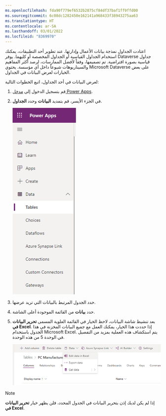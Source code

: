 ```yaml
---
ms.openlocfilehash: fda90f779ef6532b2875cf84df37baf1ff9ffd00
ms.sourcegitcommit: 6c08dc1282450e162141a968433f38943275aa63
ms.translationtype: HT
ms.contentlocale: ar-SA
ms.lasthandoff: 03/01/2022
ms.locfileid: "8369970"
---
```

اعتادت الجداول نمذجة بيانات الأعمال وإدارتها. عند تطوير أحد التطبيقات، يمكنك استخدام الجداول القياسية أو الجداول المخصصة أو كليهما. يوفر Dataverse جداول قياسية بصورة افتراضية. تم تصميمها، وفقاً لأفضل الممارسات، لرصد أكثر المفاهيم والسيناريوهات شيوعاً داخل أي مؤسسة.
يحتوي Microsoft Dataverse على بعض الخيارات لعرض البيانات في الجداول.

لعرض البيانات في أحد الجداول، اتبع الخطوات التالية:

1.  قم بتسجيل الدخول إلى [مدخل Power Apps](https://make.powerapps.com/).

1.  في الجزء الأيسر، قم بتمديد **البيانات** وحدد **الجداول**.

    ![لقطة شاشة للتنقل مع توسيع البيانات وتحديد الجداول.](../media/tables.png)

1.  حدد الجدول المرتبط بالبيانات التي تريد عرضها.

1.  حدد **بيانات** من القائمة الموجودة أعلى الشاشة.

1.  بعد تنشيط شاشة البيانات، لاحظ الخيار في القائمة العلوية المسمى **تحرير البيانات في Excel**. إذا حددت هذا الخيار، يمكنك العمل مع جميع البيانات المخزنة في هذا الجدول باستخدام Microsoft Excel. يتم استكشاف هذه العملية بمزيد من التفصيل في الوحدة 5 من هذه الوحدة. 

    ![لقطة شاشة لخيار تحرير البيانات في Excel.](../media/excel-edit.png)

>[!NOTE]
>إذا لم يكن لديك إذن بتحرير البيانات في الجدول المحدد، فلن يظهر خيار **تحرير البيانات في Excel**.